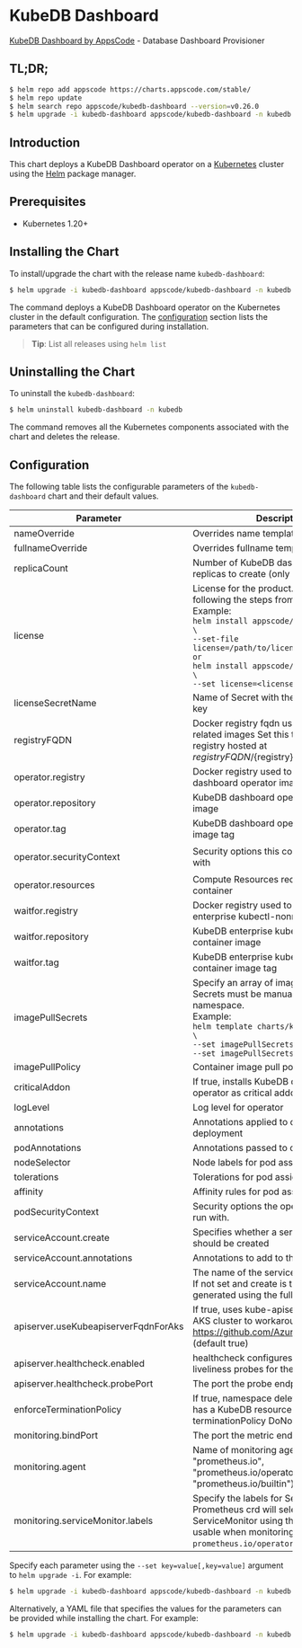 # KubeDB Dashboard

[KubeDB Dashboard by AppsCode](https://github.com/kubedb) - Database Dashboard Provisioner

## TL;DR;

```bash
$ helm repo add appscode https://charts.appscode.com/stable/
$ helm repo update
$ helm search repo appscode/kubedb-dashboard --version=v0.26.0
$ helm upgrade -i kubedb-dashboard appscode/kubedb-dashboard -n kubedb --create-namespace --version=v0.26.0
```

## Introduction

This chart deploys a KubeDB Dashboard operator on a [Kubernetes](http://kubernetes.io) cluster using the [Helm](https://helm.sh) package manager.

## Prerequisites

- Kubernetes 1.20+

## Installing the Chart

To install/upgrade the chart with the release name `kubedb-dashboard`:

```bash
$ helm upgrade -i kubedb-dashboard appscode/kubedb-dashboard -n kubedb --create-namespace --version=v0.26.0
```

The command deploys a KubeDB Dashboard operator on the Kubernetes cluster in the default configuration. The [configuration](#configuration) section lists the parameters that can be configured during installation.

> **Tip**: List all releases using `helm list`

## Uninstalling the Chart

To uninstall the `kubedb-dashboard`:

```bash
$ helm uninstall kubedb-dashboard -n kubedb
```

The command removes all the Kubernetes components associated with the chart and deletes the release.

## Configuration

The following table lists the configurable parameters of the `kubedb-dashboard` chart and their default values.

|              Parameter               |                                                                                                                                                                                 Description                                                                                                                                                                                 |                                                                                            Default                                                                                             |
|--------------------------------------|-----------------------------------------------------------------------------------------------------------------------------------------------------------------------------------------------------------------------------------------------------------------------------------------------------------------------------------------------------------------------------|------------------------------------------------------------------------------------------------------------------------------------------------------------------------------------------------|
| nameOverride                         | Overrides name template                                                                                                                                                                                                                                                                                                                                                     | <code>""</code>                                                                                                                                                                                |
| fullnameOverride                     | Overrides fullname template                                                                                                                                                                                                                                                                                                                                                 | <code>""</code>                                                                                                                                                                                |
| replicaCount                         | Number of KubeDB dashboard operator replicas to create (only 1 is supported)                                                                                                                                                                                                                                                                                                | <code>1</code>                                                                                                                                                                                 |
| license                              | License for the product. Get a license by following the steps from [here](https://kubedb.run/docs/latest/setup/install/enterprise#get-a-trial-license). <br> Example: <br> `helm install appscode/kubedb-dashboard \` <br> `--set-file license=/path/to/license/file` <br> `or` <br> `helm install appscode/kubedb-dashboard \` <br> `--set license=<license file content>` | <code>""</code>                                                                                                                                                                                |
| licenseSecretName                    | Name of Secret with the license as key.txt key                                                                                                                                                                                                                                                                                                                              | <code>""</code>                                                                                                                                                                                |
| registryFQDN                         | Docker registry fqdn used to pull KubeDB related images Set this to use docker registry hosted at ${registryFQDN}/${registry}/${image}                                                                                                                                                                                                                                      | <code>ghcr.io</code>                                                                                                                                                                           |
| operator.registry                    | Docker registry used to pull KubeDB dashboard operator image                                                                                                                                                                                                                                                                                                                | <code>kubedb</code>                                                                                                                                                                            |
| operator.repository                  | KubeDB dashboard operator container image                                                                                                                                                                                                                                                                                                                                   | <code>kubedb-kibana</code>                                                                                                                                                                     |
| operator.tag                         | KubeDB dashboard operator container image tag                                                                                                                                                                                                                                                                                                                               | <code>""</code>                                                                                                                                                                                |
| operator.securityContext             | Security options this container should run with                                                                                                                                                                                                                                                                                                                             | <code>{"allowPrivilegeEscalation":false,"capabilities":{"drop":["ALL"]},"readOnlyRootFilesystem":true,"runAsNonRoot":true,"runAsUser":65534,"seccompProfile":{"type":"RuntimeDefault"}}</code> |
| operator.resources                   | Compute Resources required by this container                                                                                                                                                                                                                                                                                                                                | <code>{}</code>                                                                                                                                                                                |
| waitfor.registry                     | Docker registry used to pull KubeDB enterprise kubectl-nonroot image                                                                                                                                                                                                                                                                                                        | <code>appscode</code>                                                                                                                                                                          |
| waitfor.repository                   | KubeDB enterprise kubectl-nonroot container image                                                                                                                                                                                                                                                                                                                           | <code>kubectl-nonroot</code>                                                                                                                                                                   |
| waitfor.tag                          | KubeDB enterprise kubectl-nonroot container image tag                                                                                                                                                                                                                                                                                                                       | <code>"1.31"</code>                                                                                                                                                                            |
| imagePullSecrets                     | Specify an array of imagePullSecrets. Secrets must be manually created in the namespace. <br> Example: <br> `helm template charts/kubedb-dashboard \` <br> `--set imagePullSecrets[0].name=sec0 \` <br> `--set imagePullSecrets[1].name=sec1`                                                                                                                               | <code>[]</code>                                                                                                                                                                                |
| imagePullPolicy                      | Container image pull policy                                                                                                                                                                                                                                                                                                                                                 | <code>IfNotPresent</code>                                                                                                                                                                      |
| criticalAddon                        | If true, installs KubeDB dashboard operator as critical addon                                                                                                                                                                                                                                                                                                               | <code>false</code>                                                                                                                                                                             |
| logLevel                             | Log level for operator                                                                                                                                                                                                                                                                                                                                                      | <code>3</code>                                                                                                                                                                                 |
| annotations                          | Annotations applied to operator deployment                                                                                                                                                                                                                                                                                                                                  | <code>{}</code>                                                                                                                                                                                |
| podAnnotations                       | Annotations passed to operator pod(s).                                                                                                                                                                                                                                                                                                                                      | <code>{}</code>                                                                                                                                                                                |
| nodeSelector                         | Node labels for pod assignment                                                                                                                                                                                                                                                                                                                                              | <code>{"kubernetes.io/os":"linux"}</code>                                                                                                                                                      |
| tolerations                          | Tolerations for pod assignment                                                                                                                                                                                                                                                                                                                                              | <code>[]</code>                                                                                                                                                                                |
| affinity                             | Affinity rules for pod assignment                                                                                                                                                                                                                                                                                                                                           | <code>{}</code>                                                                                                                                                                                |
| podSecurityContext                   | Security options the operator pod should run with.                                                                                                                                                                                                                                                                                                                          | <code>{}</code>                                                                                                                                                                                |
| serviceAccount.create                | Specifies whether a service account should be created                                                                                                                                                                                                                                                                                                                       | <code>true</code>                                                                                                                                                                              |
| serviceAccount.annotations           | Annotations to add to the service account                                                                                                                                                                                                                                                                                                                                   | <code>{}</code>                                                                                                                                                                                |
| serviceAccount.name                  | The name of the service account to use. If not set and create is true, a name is generated using the fullname template                                                                                                                                                                                                                                                      | <code></code>                                                                                                                                                                                  |
| apiserver.useKubeapiserverFqdnForAks | If true, uses kube-apiserver FQDN for AKS cluster to workaround https://github.com/Azure/AKS/issues/522 (default true)                                                                                                                                                                                                                                                      | <code>true</code>                                                                                                                                                                              |
| apiserver.healthcheck.enabled        | healthcheck configures the readiness and liveliness probes for the operator pod.                                                                                                                                                                                                                                                                                            | <code>true</code>                                                                                                                                                                              |
| apiserver.healthcheck.probePort      | The port the probe endpoint binds to                                                                                                                                                                                                                                                                                                                                        | <code>8081</code>                                                                                                                                                                              |
| enforceTerminationPolicy             | If true, namespace deletion will fail if it has a KubeDB resource with terminationPolicy DoNotTerminate                                                                                                                                                                                                                                                                     | <code>true</code>                                                                                                                                                                              |
| monitoring.bindPort                  | The port the metric endpoint binds to                                                                                                                                                                                                                                                                                                                                       | <code>8080</code>                                                                                                                                                                              |
| monitoring.agent                     | Name of monitoring agent (one of "prometheus.io", "prometheus.io/operator", "prometheus.io/builtin")                                                                                                                                                                                                                                                                        | <code>""</code>                                                                                                                                                                                |
| monitoring.serviceMonitor.labels     | Specify the labels for ServiceMonitor. Prometheus crd will select ServiceMonitor using these labels. Only usable when monitoring agent is `prometheus.io/operator`.                                                                                                                                                                                                         | <code>{"monitoring.appscode.com/prometheus":"auto"}</code>                                                                                                                                     |


Specify each parameter using the `--set key=value[,key=value]` argument to `helm upgrade -i`. For example:

```bash
$ helm upgrade -i kubedb-dashboard appscode/kubedb-dashboard -n kubedb --create-namespace --version=v0.26.0 --set replicaCount=1
```

Alternatively, a YAML file that specifies the values for the parameters can be provided while
installing the chart. For example:

```bash
$ helm upgrade -i kubedb-dashboard appscode/kubedb-dashboard -n kubedb --create-namespace --version=v0.26.0 --values values.yaml
```
